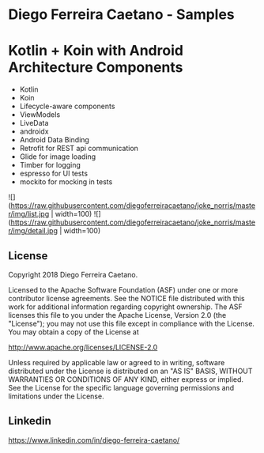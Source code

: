 # Diego Ferreira Caetano - Samples

# Kotlin + Koin  with Android Architecture Components
- Kotlin
- Koin
- Lifecycle-aware components
- ViewModels
- LiveData
- androidx
- Android Data Binding
- Retrofit for REST api communication
- Glide for image loading
- Timber for logging
- espresso for UI tests
- mockito for mocking in tests

![](https://raw.githubusercontent.com/diegoferreiracaetano/joke_norris/master/img/list.jpg | width=100)
![](https://raw.githubusercontent.com/diegoferreiracaetano/joke_norris/master/img/detail.jpg | width=100)

License
-------

Copyright 2018 Diego Ferreira Caetano.

Licensed to the Apache Software Foundation (ASF) under one or more contributor
license agreements.  See the NOTICE file distributed with this work for
additional information regarding copyright ownership.  The ASF licenses this
file to you under the Apache License, Version 2.0 (the "License"); you may not
use this file except in compliance with the License.  You may obtain a copy of
the License at

http://www.apache.org/licenses/LICENSE-2.0

Unless required by applicable law or agreed to in writing, software
distributed under the License is distributed on an "AS IS" BASIS, WITHOUT
WARRANTIES OR CONDITIONS OF ANY KIND, either express or implied.  See the
License for the specific language governing permissions and limitations under
the License.

Linkedin
-------
https://www.linkedin.com/in/diego-ferreira-caetano/
